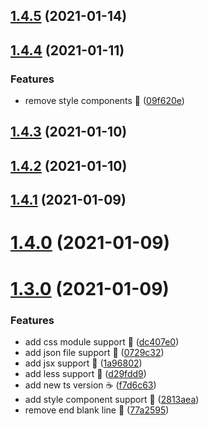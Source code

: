 ## [1.4.5](https://github.com/compare/v1.4.4...v1.4.5) (2021-01-14)



## [1.4.4](https://github.com/compare/v1.4.3...v1.4.4) (2021-01-11)


### Features

* remove style components 🍑 ([09f620e](https://github.com/commit/09f620ecc15b40af78ad3612bc0235906448aacb))



## [1.4.3](https://github.com/compare/v1.4.2...v1.4.3) (2021-01-10)



## [1.4.2](https://github.com/compare/v1.4.1...v1.4.2) (2021-01-10)



## [1.4.1](https://github.com/compare/v1.4.0...v1.4.1) (2021-01-09)



# [1.4.0](https://github.com/compare/v1.3.0...v1.4.0) (2021-01-09)



# [1.3.0](https://github.com/compare/f7d6c639cfa6da41c6d102957a8e5660a1bad6b5...v1.3.0) (2021-01-09)


### Features

* add css module support 🍰 ([dc407e0](https://github.com/commit/dc407e04973a73561ac504855ed54ddbe0453c8d))
* add json file support 🍰 ([0729c32](https://github.com/commit/0729c32bc5d60c32f1f469e78acb38ad22fae5d7))
* add jsx support 🍭 ([1a96802](https://github.com/commit/1a96802e94406b95681a617fa120e22a314f1edd))
* add less support 🍚 ([d29fdd9](https://github.com/commit/d29fdd9a27cf36d0956a24f0a9bb8ef283fef0c3))
* add new ts version ☕ ([f7d6c63](https://github.com/commit/f7d6c639cfa6da41c6d102957a8e5660a1bad6b5))
* add style component support 🍵 ([2813aea](https://github.com/commit/2813aea67483bf8c04a513e54067687e19e8e0d6))
* remove end blank line 🍵 ([77a2595](https://github.com/commit/77a259598514cff64f75e573ea8cf35c61a0d4d2))



